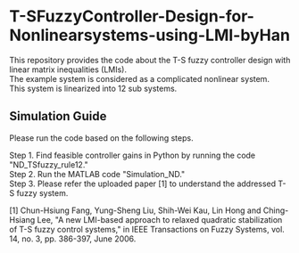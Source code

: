 # T-SFuzzyController-Design-for-Nonlinearsystems-using-LMI-byHan

This repository provides the code about the T-S fuzzy controller design with linear matrix inequalities (LMIs).<br>
The example system is considered as a complicated nonlinear system.<br>
This system is linearized into 12 sub systems.

## Simulation Guide
Please run the code based on the following steps.

Step 1. Find feasible controller gains in Python by running the code "ND_TSfuzzy_rule12." <br>
Step 2. Run the MATLAB code "Simulation_ND."<br>
Step 3. Please refer the uploaded paper [1] to understand the addressed T-S fuzzy system.

[1] Chun-Hsiung Fang, Yung-Sheng Liu, Shih-Wei Kau, Lin Hong and Ching-Hsiang Lee, "A new LMI-based approach to relaxed quadratic stabilization of T-S fuzzy control systems," in IEEE Transactions on Fuzzy Systems, vol. 14, no. 3, pp. 386-397, June 2006.
